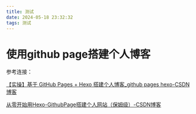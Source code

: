 ```yaml
---
title: 测试
date: 2024-05-18 23:32:32
tags: 测试
---
```


# 使用github page搭建个人博客

参考连接：

[【实操】基于 GitHub Pages + Hexo 搭建个人博客_github pages hexo-CSDN博客](https://blog.csdn.net/u012855229/article/details/135541118?ops_request_misc=%7B%22request%5Fid%22%3A%22171604003816800197065170%22%2C%22scm%22%3A%2220140713.130102334..%22%7D&request_id=171604003816800197065170&biz_id=0&utm_medium=distribute.pc_search_result.none-task-blog-2~all~sobaiduend~default-4-135541118-null-null.142^v100^pc_search_result_base5&utm_term=githubpage&spm=1018.2226.3001.4187)

[从零开始用Hexo-GithubPage搭建个人网站（保姆级）-CSDN博客](https://blog.csdn.net/surprisedcatrxy/article/details/136590924?utm_medium=distribute.pc_relevant.none-task-blog-2~default~baidujs_utm_term~default-1-136590924-blog-135541118.235^v43^pc_blog_bottom_relevance_base9&spm=1001.2101.3001.4242.2&utm_relevant_index=4)
